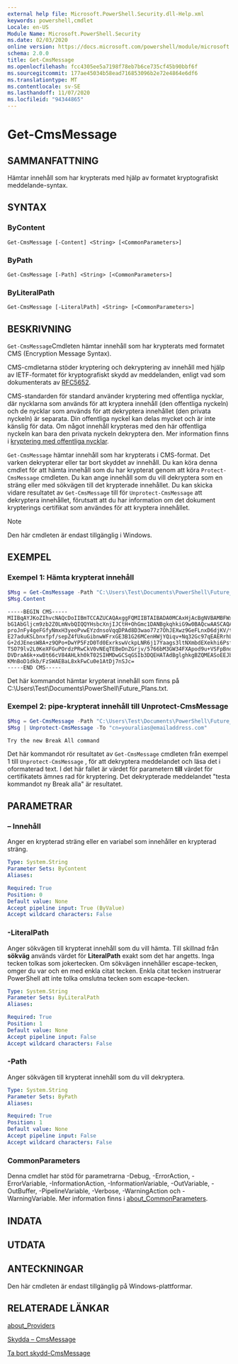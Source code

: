 ```yaml
---
external help file: Microsoft.PowerShell.Security.dll-Help.xml
keywords: powershell,cmdlet
Locale: en-US
Module Name: Microsoft.PowerShell.Security
ms.date: 02/03/2020
online version: https://docs.microsoft.com/powershell/module/microsoft.powershell.security/get-cmsmessage?view=powershell-6&WT.mc_id=ps-gethelp
schema: 2.0.0
title: Get-CmsMessage
ms.openlocfilehash: fcc4305ee5a7198f78eb7b6ce735cf45b90bbf6f
ms.sourcegitcommit: 177ae45034b58ead716853096b2e72e4864e6df6
ms.translationtype: MT
ms.contentlocale: sv-SE
ms.lasthandoff: 11/07/2020
ms.locfileid: "94344865"
---
```

# Get-CmsMessage

## SAMMANFATTNING
Hämtar innehåll som har krypterats med hjälp av formatet kryptografiskt meddelande-syntax.

## SYNTAX

### ByContent

```
Get-CmsMessage [-Content] <String> [<CommonParameters>]
```

### ByPath

```
Get-CmsMessage [-Path] <String> [<CommonParameters>]
```

### ByLiteralPath

```
Get-CmsMessage [-LiteralPath] <String> [<CommonParameters>]
```

## BESKRIVNING

`Get-CmsMessage`Cmdleten hämtar innehåll som har krypterats med formatet CMS (Encryption Message Syntax).

CMS-cmdletarna stöder kryptering och dekryptering av innehåll med hjälp av IETF-formatet för kryptografiskt skydd av meddelanden, enligt vad som dokumenterats av [RFC5652](https://tools.ietf.org/html/rfc5652).

CMS-standarden för standard använder kryptering med offentliga nycklar, där nycklarna som används för att kryptera innehåll (den offentliga nyckeln) och de nycklar som används för att dekryptera innehållet (den privata nyckeln) är separata. Din offentliga nyckel kan delas mycket och är inte känslig för data. Om något innehåll krypteras med den här offentliga nyckeln kan bara den privata nyckeln dekryptera den. Mer information finns i [kryptering med offentliga nycklar](https://en.wikipedia.org/wiki/Public-key_cryptography).

`Get-CmsMessage` hämtar innehåll som har krypterats i CMS-format. Det varken dekrypterar eller tar bort skyddet av innehåll. Du kan köra denna cmdlet för att hämta innehåll som du har krypterat genom att köra `Protect-CmsMessage` cmdleten. Du kan ange innehåll som du vill dekryptera som en sträng eller med sökvägen till det krypterade innehållet. Du kan skicka vidare resultatet av `Get-CmsMessage` till för `Unprotect-CmsMessage` att dekryptera innehållet, förutsatt att du har information om det dokument krypterings certifikat som användes för att kryptera innehållet.

> [!NOTE]
> Den här cmdleten är endast tillgänglig i Windows.

## EXEMPEL

### Exempel 1: Hämta krypterat innehåll

```powershell
$Msg = Get-CmsMessage -Path "C:\Users\Test\Documents\PowerShell\Future_Plans.txt"
$Msg.Content
```

```Output
-----BEGIN CMS-----
MIIBqAYJKoZIhvcNAQcDoIIBmTCCAZUCAQAxggFQMIIBTAIBADA0MCAxHjAcBgNVBAMBFWxlZWhv
bG1AbGljcm9zb2Z0LmNvbQIQQYHsbcXnjIJCtH+OhGmc1DANBgkqhkiG9w0BAQcwAASCAQAnkFHM
proJnFy4geFGfyNmxH3yeoPvwEYzdnsoVqqDPAd8D3wao77z7OhJEXwz9GeFLnxD6djKV/tF4PxR
E27aduKSLbnxfpf/sepZ4fUkuGibnwWFrxGE3B1G26MCenHWjYQiqv+Nq32Gc97qEAERrhLv6S4R
G+2dJEnesW8A+z9QPo+DwYP5FzD0Td0ExrkswVckpLNR6j17Yaags3ltNXmbdEXekhi6Psf2MLMP
TSO79lv2L0KeXFGuPOrdzPRwCkV0vNEqTEBeDnZGrjv/5766bM3GW34FXApod9u+VSFpBnqVOCBA
DVDraA6k+xwBt66cV84AHLkh0kT02SIHMDwGCSqGSIb3DQEHATAdBglghkgBZQMEASoEEJbJaiRl
KMnBoD1dkb/FzSWAEBaL8xkFwCu0e1AtDj7nSJc=
-----END CMS-----
```

Det här kommandot hämtar krypterat innehåll som finns på C:\Users\Test\Documents\PowerShell\Future_Plans.txt.

### Exempel 2: pipe-krypterat innehåll till Unprotect-CmsMessage

```powershell
$Msg = Get-CmsMessage -Path "C:\Users\Test\Documents\PowerShell\Future_Plans.txt"
$Msg | Unprotect-CmsMessage -To "cn=youralias@emailaddress.com"
```

```Output
Try the new Break All command
```

Det här kommandot rör resultatet av `Get-CmsMessage` cmdleten från exempel 1 till `Unprotect-CmsMessage` , för att dekryptera meddelandet och läsa det i oformaterad text. I det här fallet är värdet för parametern **till** värdet för certifikatets ämnes rad för kryptering. Det dekrypterade meddelandet "testa kommandot ny Break alla" är resultatet.

## PARAMETRAR

### – Innehåll

Anger en krypterad sträng eller en variabel som innehåller en krypterad sträng.

```yaml
Type: System.String
Parameter Sets: ByContent
Aliases:

Required: True
Position: 0
Default value: None
Accept pipeline input: True (ByValue)
Accept wildcard characters: False
```

### -LiteralPath

Anger sökvägen till krypterat innehåll som du vill hämta. Till skillnad från **sökväg** används värdet för **LiteralPath** exakt som det har angetts. Inga tecken tolkas som jokertecken. Om sökvägen innehåller escape-tecken, omger du var och en med enkla citat tecken.
Enkla citat tecken instruerar PowerShell att inte tolka omslutna tecken som escape-tecken.

```yaml
Type: System.String
Parameter Sets: ByLiteralPath
Aliases:

Required: True
Position: 1
Default value: None
Accept pipeline input: False
Accept wildcard characters: False
```

### -Path

Anger sökvägen till krypterat innehåll som du vill dekryptera.

```yaml
Type: System.String
Parameter Sets: ByPath
Aliases:

Required: True
Position: 1
Default value: None
Accept pipeline input: False
Accept wildcard characters: False
```

### CommonParameters

Denna cmdlet har stöd för parametrarna -Debug, -ErrorAction, -ErrorVariable, -InformationAction, -InformationVariable, -OutVariable, -OutBuffer, -PipelineVariable, -Verbose, -WarningAction och -WarningVariable. Mer information finns i [about_CommonParameters](https://go.microsoft.com/fwlink/?LinkID=113216).

## INDATA

## UTDATA

## ANTECKNINGAR

Den här cmdleten är endast tillgänglig på Windows-plattformar.

## RELATERADE LÄNKAR

[about_Providers](../Microsoft.PowerShell.Core/About/about_Providers.md)

[Skydda – CmsMessage](Protect-CmsMessage.md)

[Ta bort skydd-CmsMessage](Unprotect-CmsMessage.md)
